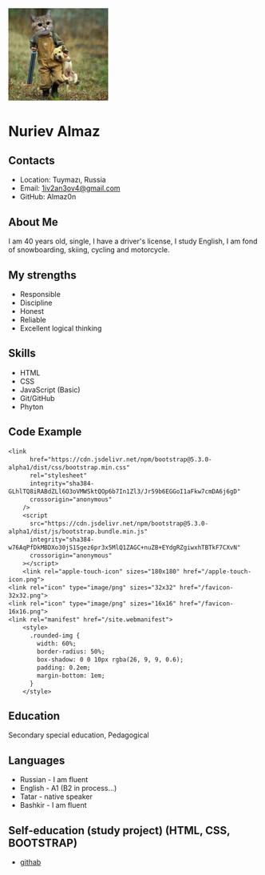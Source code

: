
<img src="https://github.com/Almaz0n/Progects/blob/avotar/cat.jpg"  width="200" width="200">

# Nuriev Almaz

## Contacts
* Location: Tuymazı, Russia
* Email: 1iv2an3ov4@gmail.com
* GitHub: Almaz0n

## About Me
I am 40 years old, single, I have a driver's license, I study English, I am fond of snowboarding, skiing, cycling and motorcycle.
 
## My strengths
* Responsible
* Discipline
* Honest
* Reliable
* Excellent logical thinking

## Skills
* HTML
* CSS
* JavaScript (Basic)
* Git/GitHub
* Phyton

## Code Example
```
<link
      href="https://cdn.jsdelivr.net/npm/bootstrap@5.3.0-alpha1/dist/css/bootstrap.min.css"
      rel="stylesheet"
      integrity="sha384-GLhlTQ8iRABdZLl6O3oVMWSktQOp6b7In1Zl3/Jr59b6EGGoI1aFkw7cmDA6j6gD"
      crossorigin="anonymous"
    />
    <script
      src="https://cdn.jsdelivr.net/npm/bootstrap@5.3.0-alpha1/dist/js/bootstrap.bundle.min.js"
      integrity="sha384-w76AqPfDkMBDXo30jS1Sgez6pr3x5MlQ1ZAGC+nuZB+EYdgRZgiwxhTBTkF7CXvN"
      crossorigin="anonymous"
    ></script>
    <link rel="apple-touch-icon" sizes="180x180" href="/apple-touch-icon.png">
<link rel="icon" type="image/png" sizes="32x32" href="/favicon-32x32.png">
<link rel="icon" type="image/png" sizes="16x16" href="/favicon-16x16.png">
<link rel="manifest" href="/site.webmanifest">
    <style>
      .rounded-img {
        width: 60%;
        border-radius: 50%;
        box-shadow: 0 0 10px rgba(26, 9, 9, 0.6);
        padding: 0.2em;
        margin-bottom: 1em;
      }
    </style>
```
    
## Education
Secondary special education, Pedagogical
    
## Languages
* Russian - I am fluent
* English - A1 (B2 in process…)
* Tatar - native speaker
* Bashkir - I am fluent

## Self-education (study project) (HTML, CSS, BOOTSTRAP)
+ [githab](https://github.com/Almaz0n/Progects/tree/Projects-html "Описание")
